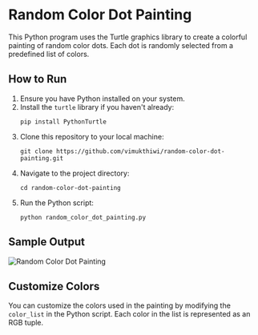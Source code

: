 # Random Color Dot Painting

This Python program uses the Turtle graphics library to create a colorful painting of random color dots. Each dot is randomly selected from a predefined list of colors.

## How to Run

1. Ensure you have Python installed on your system.
2. Install the `turtle` library if you haven't already:
   ```
   pip install PythonTurtle
   ```
3. Clone this repository to your local machine:
   ```
   git clone https://github.com/vimukthiwi/random-color-dot-painting.git
   ```
4. Navigate to the project directory:
   ```
   cd random-color-dot-painting
   ```
5. Run the Python script:
   ```
   python random_color_dot_painting.py
   ```

## Sample Output

![Random Color Dot Painting](random_color_dot_painting.png)

## Customize Colors

You can customize the colors used in the painting by modifying the `color_list` in the Python script. Each color in the list is represented as an RGB tuple.
